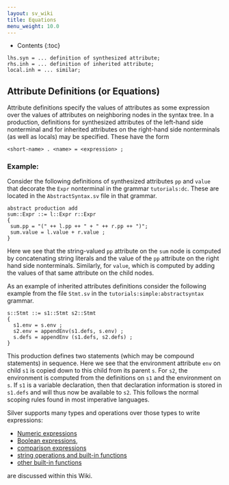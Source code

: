 ```yaml
---
layout: sv_wiki
title: Equations
menu_weight: 10.0
---
```


* Contents
{:toc}

```
lhs.syn = ... definition of synthesized attribute;
rhs.inh = ... definition of inherited attribute;
local.inh = ... similar;
```

## Attribute Definitions (or Equations)

Attribute definitions specify the values of attributes as some
expression over the values of attributes on neighboring nodes in the
syntax tree. In a production, definitions for synthesized attributes
of the left-hand side nonterminal and for inherited attributes on the
right-hand side nonterminals (as well as locals) may be specified.
These have the form

```
<short-name> . <name> = <expression> ;
```

### Example: 

Consider the following definitions of synthesized attributes `pp`
and `value` that decorate the `Expr` nonterminal in the grammar
`tutorials:dc`.  These are located in the `AbstractSyntax.sv` file
in that grammar. 
```
abstract production add
sum::Expr ::= l::Expr r::Expr
{
 sum.pp = "(" ++ l.pp ++ " + " ++ r.pp ++ ")";
 sum.value = l.value + r.value ;
}
```

Here we see that the string-valued `pp` attribute on the `sum` node is
computed by concatenating string literals and the value of the `pp`
attribute on the right hand side nonterminals.  Similarly, for
`value`, which is  computed by adding the values of that same
attribute on the child nodes. 

As an example of inherited attributes definitions consider the following example from the file `Stmt.sv` in the `tutorials:simple:abstractsyntax` grammar.
```
s::Stmt ::= s1::Stmt s2::Stmt 
{
  s1.env = s.env ; 
  s2.env = appendEnv(s1.defs, s.env) ;
  s.defs = appendEnv (s1.defs, s2.defs) ;
}
```

This production defines two statements (which may be compound
statements) in sequence. Here we see that the environment attribute
`env` on child `s1` is copied down to this child from its parent
`s`. For `s2`, the environment is computed from the definitions on
`s1` and the environment on `s`.  If `s1` is a variable declaration,
then that declaration information is stored in `s1.defs` and will thus
now be available to `s2`.  This follows the normal scoping rules found
in most imperative languages. 

Silver supports many types and operations over those types to write 
expressions:

+ [Numeric expressions](../../expr/numeric)
+ [Boolean expressions](../../expr/booleans), 
+ [comparison expressions](../../expr/comparisons) 
+ [string operations and built-in functions](../../../lib/string)
+ [other built-in functions](../../lib/other/)

are discussed within this Wiki.
